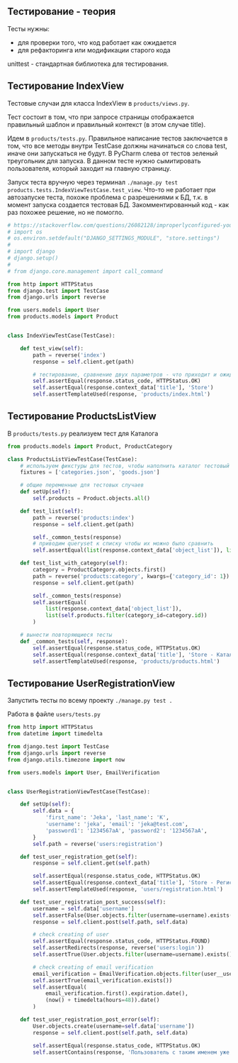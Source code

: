 ## Тестирование - теория

Тесты нужны:
- для проверки того, что код работает как ожидается
- для рефакторинга или модификации старого кода

unittest - стандартная библиотека для тестирования.

## Тестирование IndexView
Тестовые случаи для класса IndexView в `products/views.py`.

Тест состоит в том, что при запросе страницы отображается правильный шаблон и правильный контекст (в этом случае title).

Идем в `products/tests.py`. Правильное написание тестов заключается в том, что все методы внутри TestCase должны начинаться со слова test, иначе они запускаться не будут. В PyCharm слева от тестов зеленый треугольник для запуска. В данном тесте нужно сымитировать пользователя, который заходит на главную страницу.

Запуск теста вручную через терминал `./manage.py test products.tests.IndexViewTestCase.test_view`. Что-то не работает при автозапуске теста, похоже проблема с разрешениями к БД, т.к. в момент запуска создается тестовая БД. Закомментированный код - как раз похожее решение, но не помогло.
```python
# https://stackoverflow.com/questions/26082128/improperlyconfigured-you-must-either-define-the-environment-variable-django-set
# import os
# os.environ.setdefault("DJANGO_SETTINGS_MODULE", "store.settings")
#
# import django
# django.setup()
#
# from django.core.management import call_command

from http import HTTPStatus
from django.test import TestCase
from django.urls import reverse

from users.models import User
from products.models import Product


class IndexViewTestCase(TestCase):

    def test_view(self):
        path = reverse('index')
        response = self.client.get(path)

        # тестирование, сравнение двух параметров - что приходит и ожидаемое
        self.assertEqual(response.status_code, HTTPStatus.OK)
        self.assertEqual(response.context_data['title'], 'Store')
        self.assertTemplateUsed(response, 'products/index.html')
```

## Тестирование ProductsListView
В `products/tests.py` реализуем тест для Каталога
```python
from products.models import Product, ProductCategory

class ProductsListViewTestCase(TestCase):
    # используем фикстуры для тестов, чтобы наполнить каталог тестовый
    fixtures = ['categories.json', 'goods.json']

    # общие переменные для тестовых случаев
    def setUp(self):
        self.products = Product.objects.all()

    def test_list(self):
        path = reverse('products:index')
        response = self.client.get(path)

        self._common_tests(response)
        # приводим queryset к списку чтобы их можно было сравнить
        self.assertEqual(list(response.context_data['object_list']), list(self.products[:3]))

    def test_list_with_category(self):
        category = ProductCategory.objects.first()
        path = reverse('products:category', kwargs={'category_id': 1})
        response = self.client.get(path)

        self._common_tests(response)
        self.assertEqual(
            list(response.context_data['object_list']),
            list(self.products.filter(category_id=category.id))
        )

    # вынести повторяющиеся тесты
    def _common_tests(self, response):
        self.assertEqual(response.status_code, HTTPStatus.OK)
        self.assertEqual(response.context_data['title'], 'Store - Каталог')
        self.assertTemplateUsed(response, 'products/products.html')
```
## Тестирование UserRegistrationView
Запустить тесты по всему проекту `./manage.py test .`

Работа в файле `users/tests.py`
```python
from http import HTTPStatus
from datetime import timedelta

from django.test import TestCase
from django.urls import reverse
from django.utils.timezone import now

from users.models import User, EmailVerification


class UserRegistrationViewTestCase(TestCase):

    def setUp(self):
        self.data = {
            'first_name': 'Jeka', 'last_name': 'K',
            'username': 'jeka', 'email': 'jeka@test.com',
            'password1': '1234567aA', 'password2': '1234567aA',
        }
        self.path = reverse('users:registration')

    def test_user_registration_get(self):
        response = self.client.get(self.path)

        self.assertEqual(response.status_code, HTTPStatus.OK)
        self.assertEqual(response.context_data['title'], 'Store - Регистрация')
        self.assertTemplateUsed(response, 'users/registration.html')

    def test_user_registration_post_success(self):
        username = self.data['username']
        self.assertFalse(User.objects.filter(username=username).exists())
        response = self.client.post(self.path, self.data)

        # check creating of user
        self.assertEqual(response.status_code, HTTPStatus.FOUND)
        self.assertRedirects(response, reverse('users:login'))
        self.assertTrue(User.objects.filter(username=username).exists())

        # check creating of email verification
        email_verification = EmailVerification.objects.filter(user__username=username)
        self.assertTrue(email_verification.exists())
        self.assertEqual(
            email_verification.first().expiration.date(),
            (now() + timedelta(hours=48)).date()
        )

    def test_user_registration_post_error(self):
        User.objects.create(username=self.data['username'])
        response = self.client.post(self.path, self.data)

        self.assertEqual(response.status_code, HTTPStatus.OK)
        self.assertContains(response, 'Пользователь с таким именем уже существует.', html=True)
```

